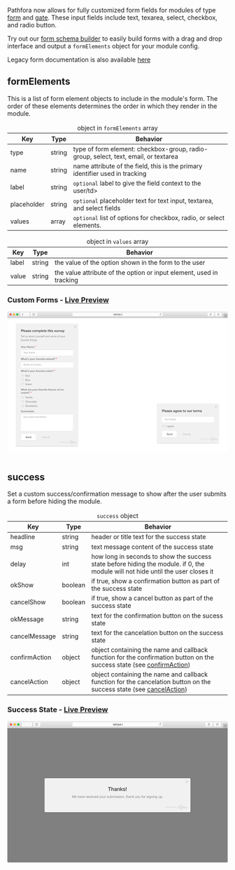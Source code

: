 Pathfora now allows for fully customized form fields for modules of type [form](/types/form.md) and [gate](/types/form.md). These input fields include text, texarea, select, checkbox, and radio button.

Try out our [form schema builder](/customization/form_builder.md) to easily build forms with a drag and drop interface and output a `formElements` object for your module config.

Legacy form documentation is also available [here](/customization/form_legacy.md)

## formElements

This is a list of form element objects to include in the module's form. The order of these elements determines the order in which they render in the module.

<table>
  <thead>
    <tr>
      <td colspan="3" align="center">object in <code>formElements</code> array</td>
    </tr>
    <tr>
      <th>Key</th>
      <th>Type</th>
      <th>Behavior</th>
    </tr>
  </thead>

  <tr>
    <td>type</td>
    <td>string</td>
    <td>type of form element: checkbox-group, radio-group, select, text, email, or textarea</td>
  </tr>
  <tr>
    <td>name</td>
    <td>string</td>
    <td>name attribute of the field, this is the primary identifier used in tracking</td>
  </tr>
  <tr>
    <td>label</td>
    <td>string</td>
    <td><code>optional</code> label to give the field context to the user/td>
  </tr>
  <tr>
    <td>placeholder</td>
    <td>string</td>
    <td><code>optional</code> placeholder text for text input, textarea, and select fields</td>
  </tr>
  <tr>
    <td>values</td>
    <td>array</td>
    <td><code>optional</code> list of options for checkbox, radio, or select elements.</td>
  </tr>
</table>


<table>
  <thead>
    <tr>
      <td colspan="3" align="center">object in <code>values</code> array</td>
    </tr>
    <tr>
      <th>Key</th>
      <th>Type</th>
      <th>Behavior</th>
    </tr>
  </thead>

  <tr>
    <td>label</td>
    <td>string</td>
    <td>the value of the option shown in the form to the user</td>
  </tr>
  <tr>
    <td>value</td>
    <td>string</td>
    <td>the value attribute of the option or input element, used in tracking</td>
  </tr>
</table>

<h3>Custom Forms - <a href="../../examples/preview/customization/form/custom.html" target="_blank">Live Preview</a></h3>

![Form Fields](../examples/img/customization/form/custom.png)

<pre data-src="../../examples/src/customization/form/custom.js"></pre>


## success

Set a custom success/confirmation message to show after the user submits a form before hiding the module.

<table>
  <thead>
    <tr>
      <td colspan="3" align="center"><code>success</code> object</td>
    </tr>
    <tr>
      <th>Key</th>
      <th>Type</th>
      <th>Behavior</th>
    </tr>
  </thead>

  <tr>
    <td>headline</td>
    <td>string</td>
    <td>header or title text for the success state</td>
  </tr>
  <tr>
    <td>msg</td>
    <td>string</td>
    <td>text message content of the success state</td>
  </tr>
  <tr>
    <td>delay</td>
    <td>int</td>
    <td>how long in seconds to show the success state before hiding the module. if 0, the module will not hide until the user closes it</td>
  </tr>
  <tr>
    <td>okShow</td>
    <td>boolean</td>
    <td>if true, show a confirmation button as part of the success state</td>
  </tr>
  <tr>
    <td>cancelShow</td>
    <td>boolean</td>
    <td>if true, show a cancel button as part of the success state</td>
  </tr>
  <tr>
    <td>okMessage</td>
    <td>string</td>
    <td>text for the confirmation button on the sucess state</td>
  </tr>
  <tr>
    <td>cancelMessage</td>
    <td>string</td>
    <td>text for the cancelation button on the success state</td>
  </tr>
  <tr>
    <td>confirmAction</td>
    <td>object</td>
    <td>object containing the name and callback function for the confirmation button on the success state (see <a href="../../callbacks/#confirmaction">confirmAction</a>)</td>
  </tr>
  <tr>
    <td>cancelAction</td>
    <td>object</td>
    <td>object containing the name and callback function for the cancelation button on the success state (see <a href="../../callbacks/#cancelaction">cancelAction</a>)</td>
  </tr>
</table>

<h3>Success State - <a href="../../examples/preview/customization/form/success.html" target="_blank">Live Preview</a></h3>

![Form Field Placeholders](../examples/img/customization/form/success.png)

<pre data-src="../../examples/src/customization/form/success.js"></pre>

